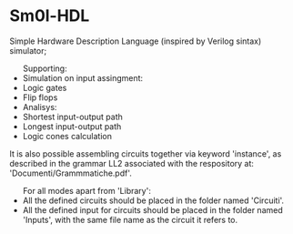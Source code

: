 # Sm0l-HDL
Simple Hardware Description Language (inspired by Verilog sintax) simulator; 



<ul>
Supporting:
	<li>Simulation on input assingment:</li>
		<li><space>Logic gates</li>
		<li><space>Flip flops</li>
	<li>Analisys:</li>
		<li><space>Shortest input-output path</li>
		<li><space>Longest input-output path</li>
		<li><space>Logic cones calculation</li>
</ul>

It is also possible assembling circuits together via keyword 'instance', as described in the grammar LL2 associated with the respository at: 'Documenti/Grammmatiche.pdf'.

<ul>
For all modes apart from 'Library':
	<li>All the defined circuits should be placed in the folder named 'Circuiti'.</li>
	<li>All the defined input for circuits should be placed in the folder named 'Inputs', with the same file name as the circuit it refers to. </li>
</ul>
